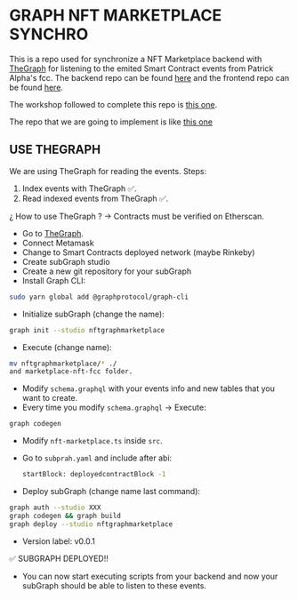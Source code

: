 # GRAPH NFT MARKETPLACE SYNCHRO

This is a repo used for synchronize a NFT Marketplace backend with [TheGraph](https://thegraph.com/studio/) for listening to the emited Smart Contract events from Patrick Alpha's fcc. The backend repo can be found [here](https://github.com/JMariadlcs/nft-marketplace-backend) and the frontend repo can be found [here](https://github.com/JMariadlcs/nft-marketplace-frontend-thegraph).

The workshop followed to complete this repo is [this one](https://www.youtube.com/watch?v=gyMwXuJrbJQ&t=15996s).

The repo that we are going to implement is like [this one](https://github.com/PatrickAlphaC/graph-nft-marketplace-fcc)

## USE THEGRAPH

We are using TheGraph for reading the events. Steps:

1. Index events with TheGraph ✅.
2. Read indexed events from TheGraph ✅.

¿ How to use TheGraph ? -> Contracts must be verified on Etherscan.

- Go to [TheGraph](https://thegraph.com/studio/).
- Connect Metamask
- Change to Smart Contracts deployed network (maybe Rinkeby)
- Create subGraph studio
- Create a new git repository for your subGraph
- Install Graph CLI:

```bash
sudo yarn global add @graphprotocol/graph-cli
```

- Initialize subGraph (change the name):

```bash
graph init --studio nftgraphmarketplace
```

- Execute (change name):

```bash
mv nftgraphmarketplace/* ./
and marketplace-nft-fcc folder.
```

- Modify `schema.graphql` with your events info and new tables that you want to create.
- Every time you modify `schema.graphql` -> Execute:

```bash
graph codegen
```

- Modify `nft-marketplace.ts` inside `src`.
- Go to `subprah.yaml` and include after abi:

  ```bash
  startBlock: deployedcontractBlock -1
  ```

- Deploy subGraph (change name last command):

```bash
graph auth --studio XXX
graph codegen && graph build
graph deploy --studio nftgraphmarketplace
```

- Version label: v0.0.1

✅ SUBGRAPH DEPLOYED!!

- You can now start executing scripts from your backend and now your subGraph should be able to listen to these events.
